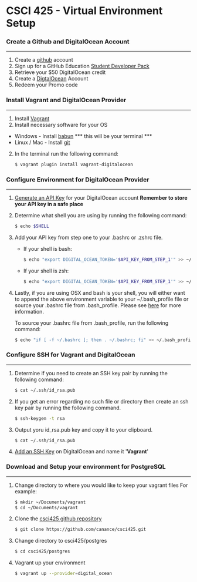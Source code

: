# CSCI 425 - Virtual Environment Setup

### Create a Github and DigitalOcean Account
-----------------------
1. Create a [github](http://github.com) account
2. Sign up for a GitHub Education [Student Developer Pack](https://education.github.com/pack)
3. Retrieve your $50 DigitalOcean credit
4. Create a [DigtalOcean](https://www.digitalocean.com/) Account
5. Redeem your Promo code

### Install Vagrant and DigitalOcean Provider
-----------------------
1. Install [Vagrant](https://www.vagrantup.com/downloads.html)
2. Install necessary software for your OS
- Windows - Install [babun](https://babun.github.io/) *** this will be your terminal ***
- Linux / Mac - Install [git](https://git-scm.com/downloads)
2. In the terminal  run the following command:
    ```bash
    $ vagrant plugin install vagrant-digitalocean
    ```

### Configure Environment for DigitalOcean Provider
-----------------------
1. [Generate an API Key](https://cloud.digitalocean.com/settings/api/tokens) for your DigitalOcean account
**Remember to store your API key in a safe place**
2. Determine what shell you are using by running the following command:
    ```bash
    $ echo $SHELL
    ```
3. Add your API key from step one to your .bashrc or .zshrc file.
	- If your shell is bash:
        ```bash
        $ echo "export DIGITAL_OCEAN_TOKEN='$API_KEY_FROM_STEP_1'" >> ~/.bashrc
        ```
	- If your shell is zsh:
        ```bash
        $ echo "export DIGITAL_OCEAN_TOKEN='$API_KEY_FROM_STEP_1'" >> ~/.zshrc
        ```
4. Lastly, if you are using OSX and bash is your shell, you will either want to append the above environment variable to your ~/.bash_profile file or source your .bashrc file from .bash_profile.  Please see [here](http://ss64.com/osx/syntax-bashrc.html) for more information.  

    To source your .bashrc file from .bash_profile, run the following command:
    ```bash
    $ echo "if [ -f ~/.bashrc ]; then . ~/.bashrc; fi" >> ~/.bash_profile
    ```

### Configure SSH for Vagrant and DigitalOcean
-----------------------
1. Determine if you need to create an SSH key pair by running the following command:
	  ```bash
    $ cat ~/.ssh/id_rsa.pub
    ```
2. If you get an error regarding no such file or directory then create an ssh key pair by running the following command.
  	```bash
    $ ssh-keygen -t rsa
    ```
3. Output yoru id_rsa.pub key and copy it to your clipboard.
	  ```bash
    $ cat ~/.ssh/id_rsa.pub
    ```
4. [Add an SSH Key](https://cloud.digitalocean.com/settings/security) on DigitalOcean and name it '**Vagrant**'

### Download and Setup your environment for PostgreSQL
-----------------------
1. Change directory to where you would like to keep your vagrant files
For example:
    ```bash
    $ mkdir ~/Documents/vagrant
    $ cd ~/Documents/vagrant
    ```
2. Clone the [csci425 github repository](https://github.com/canance/csci425)
    ```bash
    $ git clone https://github.com/canance/csci425.git
    ```
3. Change directory to csci425/postgres
    ```bash
    $ cd csci425/postgres
    ```  
4. Vagrant up your environment
    ```bash
    $ vagrant up --provider=digital_ocean
    ```
